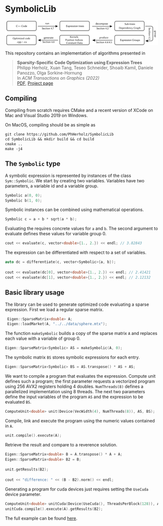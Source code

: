 # SymbolicLib

![teaser](flow.png)

This repository contains an implementation of algorithms presented in

> **Sparsity-Specific Code Optimization using Expression Trees**<br/>
> Philipp Herholz,  Xuan Tang, Teseo Schneider, Shoaib Kamil, Daniele Panozzo, Olga Sorkine-Hornung<br/>
> In *ACM Transactions on Graphics (2022)*<br/>
> [PDF](https://igl.ethz.ch/projects/sscoet/sscoet_main.pdf),
> [Project page](https://igl.ethz.ch/projects/sscoet/)

## Compiling

Compiling from scratch requires CMake and a recent version of XCode on Mac and
Visual Studio 2019 on Windows.

On MacOS, compiling should be as simple as
```
git clone https://github.com/PhHerholz/SymbolicLib
cd SymbolicLib && mkdir build && cd build
cmake .. 
make -j4
```
## The `Symbolic` type

 A symbolic expression is represented by instances of the class `Sym::Symbolic`. We start by creating two variables. Variables have two parameters, a variable id and a variable group.

```cpp
Symbolic a(0, 0);
Symbolic b(1, 0);
```
Symbolic instances can be combined using mathematical operations.
```cpp 
Symbolic c = a + b * sqrt(a * b);
```
Evaluating the requires concrete values for `a` and `b`. The second argument to evaluate defines these values for variable group 0.
```cpp 
cout << evaluate(c, vector<double>{1., 2.}) << endl; // 3.82843
```
The expression can be differentiated with respect to a set of variables.
```cpp 
auto dc = differentiate(c, vector<Symbolic>{a, b});
   
cout << evaluate(dc[0], vector<double>{1., 2.}) << endl; // 2.41421
cout << evaluate(dc[1], vector<double>{1., 2.}) << endl; // 2.12132
```

## Basic library usage
The library can be used to generate optimized code evaluating a sparse expression. First we load a regular sparse matrix.
```cpp 
 Eigen::SparseMatrix<double> A;
 Eigen::loadMarket(A, "../../data/sphere.mtx");
```
The function `makeSymbolic` builds a copy of the sparse matrix `A` and replaces each value with a variable of group 0.
```cpp 
Eigen::SparseMatrix<Symbolic> AS = makeSymbolic(A, 0);
```
The symbolic matrix `BS` stores symbolic expressions for each entry.
```cpp
Eigen::SparseMatrix<Symbolic> BS = AS.transpose() * AS + AS;
```
We want to compile a program that evaluates the expression. Compute unit defines such a program; the first parameter requests a vectorized program using 256 AVX2 registers holding 4 doubles. `NumThreads(8)` defines a parallelized implementation using 8 threads. The next two parameters define the input variables of the program `AS` and the expression to be evaluated `BS`.
```cpp
ComputeUnit<double> unit(Device(VecWidth(4), NumThreads(8)), AS, BS);
```
 Compile, link and execute the program using the numeric values contained in `A`.
```cpp
unit.compile().execute(A);
```
 Retrieve the result and compare to a reverence solution.
```cpp
Eigen::SparseMatrix<double> B = A.transpose() * A + A;
Eigen::SparseMatrix<double> B2 = B;

unit.getResults(B2);

cout << "difference: " << (B - B2).norm() << endl;
```
Generating a program for cuda devices just requires setting the `UseCuda` device parameter.
```cpp
ComputeUnit<double> unitCuda(Device(UseCuda(), ThreadsPerBlock(128)), AS, BS);
unitCuda.compile().execute(A).getResults(B2);
```
The full example can be found [here](https://github.com/PhHerholz/SymbolicLib/blob/main/src/Examples/Tutorial/main.cpp).


